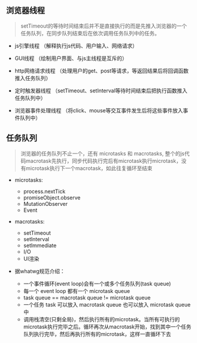 ## 浏览器线程

  > setTimeout的等待时间结束后并不是直接执行的而是先推入浏览器的一个任务队列，在同步队列结束后在依次调用任务队列中的任务。

- js引擎线程 （解释执行js代码、用户输入、网络请求）

- GUI线程 （绘制用户界面、与js主线程是互斥的）

- http网络请求线程 （处理用户的get、post等请求，等返回结果后将回调函数推入任务队列）

- 定时触发器线程 （setTimeout、setInterval等待时间结束后把执行函数推入任务队列中）

- 浏览器事件处理线程 （将click、mouse等交互事件发生后将这些事件放入事件队列中）


## 任务队列

> 浏览器的任务队列不止一个，还有 microtasks 和 macrotasks, 整个的js代码macrotask先执行，同步代码执行完后有microtask执行microtask，没有microtask执行下一个macrotask，如此往复循环至结束

  - microtasks:

    + process.nextTick
    + promiseObject.observe
    + MutationObserver
    + Event

  - macrotasks:

    + setTimeout
    + setInterval
    + setImmediate
    + I/O
    + UI渲染


* 据whatwg规范介绍：

  - 一个事件循环(event loop)会有一个或多个任务队列(task queue)
  - 每一个 event loop 都有一个 microtask queue
  - task queue == macrotask queue != microtask queue
  - 一个任务 task 可以放入 macrotask queue 也可以放入 microtask queue 中
  - 调用栈清空(只剩全局)，然后执行所有的microtask。当所有可执行的microtask执行完毕之后。循环再次从macrotask开始，找到其中一个任务队列执行完毕，然后再执行所有的microtask，这样一直循环下去
